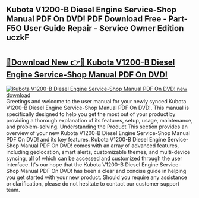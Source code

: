 ## Kubota V1200-B Diesel Engine Service-Shop Manual PDF On DVD! PDF Download Free - Part-F5O User Guide Repair - Service Owner Edition uczkF

# <h2><a href="http://bc63305.oget.top/?id=Kubota+V1200-B+Diesel+Engine+Service-Shop+Manual+PDF+On+DVD!">🔗Download New 👉🔴 Kubota V1200-B Diesel Engine Service-Shop Manual PDF On DVD!</a></h2>

[![Kubota V1200-B Diesel Engine Service-Shop Manual PDF On DVD! new download](https://i.imgur.com/5g1atiW.png)](http://bc63305.oget.top/?id=Kubota+V1200-B+Diesel+Engine+Service-Shop+Manual+PDF+On+DVD!)
Greetings and welcome to the user manual for your newly synced Kubota V1200-B Diesel Engine Service-Shop Manual PDF On DVD!. This manual is specifically designed to help you get the most out of your product by providing a thorough explanation of its features, setup, usage, maintenance, and problem-solving. Understanding the Product This section provides an overview of your new Kubota V1200-B Diesel Engine Service-Shop Manual PDF On DVD! and its key features. Kubota V1200-B Diesel Engine Service-Shop Manual PDF On DVD! comes with an array of advanced features, including geolocation, smart alerts, customizable themes, and multi-device syncing, all of which can be accessed and customized through the user interface. It's our hope that the Kubota V1200-B Diesel Engine Service-Shop Manual PDF On DVD! has been a clear and concise guide in helping you get started with your new product. Should you require any assistance or clarification, please do not hesitate to contact our customer support team.
